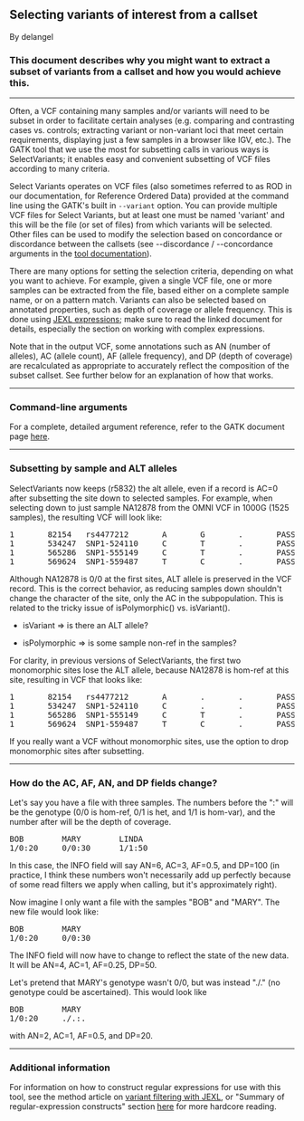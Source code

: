 ## Selecting variants of interest from a callset

By delangel

<h3>This document describes why you might want to extract a subset of variants from a callset and how you would achieve this.</h3>

<hr></hr><p>Often, a VCF containing many samples and/or variants will need to be subset in order to facilitate certain analyses (e.g. comparing and contrasting cases vs. controls; extracting variant or non-variant loci that meet certain requirements, displaying just a few samples in a browser like IGV, etc.).  The GATK tool that we use the most for subsetting calls in various ways is SelectVariants; it enables easy and convenient subsetting of VCF files according to many criteria.</p>

<p>Select Variants operates on VCF files (also sometimes referred to as ROD in our documentation, for Reference Ordered Data) provided at the command line using the GATK's built in <code class="code codeInline" spellcheck="false">--variant</code> option. You can provide multiple VCF files for Select Variants, but at least one must be named 'variant' and this will be the file (or set of files) from which variants will be selected. Other files can be used to modify the selection based on concordance or discordance between the callsets (see --discordance / --concordance arguments in the <a rel="nofollow" href="https://www.broadinstitute.org/gatk/gatkdocs/org_broadinstitute_gatk_tools_walkers_variantutils_SelectVariants.php">tool documentation</a>).</p>

<p>There are many options for setting the selection criteria, depending on what you want to achieve. For example, given a single VCF file, one or more samples can be extracted from the file, based either on a complete sample name, or on a pattern match. Variants can also be selected based on annotated properties, such as depth of coverage or allele frequency. This is done using <a rel="nofollow" href="http://www.broadinstitute.org/gatk/guide/article?id=1255">JEXL expressions</a>; make sure to read the linked document for details, especially the section on working with complex expressions.</p>

<p>Note that in the output VCF, some annotations such as AN (number of alleles), AC (allele count), AF (allele frequency), and DP (depth of coverage) are recalculated as appropriate to accurately reflect the composition of the subset callset. See further below for an explanation of how that works.</p>

<hr></hr><h3>Command-line arguments</h3>

<p>For a complete, detailed argument reference, refer to the GATK document page <a rel="nofollow" href="http://www.broadinstitute.org/gatk/gatkdocs/org_broadinstitute_gatk_tools_walkers_variantutils_SelectVariants.php">here</a>.</p>

<hr></hr><h3>Subsetting by sample and ALT alleles</h3>

<p>SelectVariants now keeps (r5832) the alt allele, even if a record is AC=0 after subsetting the site down to selected samples.  For example, when selecting down to just sample NA12878 from the OMNI VCF in 1000G (1525 samples), the resulting VCF will look like:</p>

<pre class="code codeBlock" spellcheck="false">1       82154   rs4477212       A       G       .       PASS    AC=0;AF=0.00;AN=2;CR=100.0;DP=0;GentrainScore=0.7826;HW=1.0     GT:GC   0/0:0.7205
1       534247  SNP1-524110     C       T       .       PASS    AC=0;AF=0.00;AN=2;CR=99.93414;DP=0;GentrainScore=0.7423;HW=1.0  GT:GC   0/0:0.6491
1       565286  SNP1-555149     C       T       .       PASS    AC=2;AF=1.00;AN=2;CR=98.8266;DP=0;GentrainScore=0.7029;HW=1.0   GT:GC   1/1:0.3471
1       569624  SNP1-559487     T       C       .       PASS    AC=2;AF=1.00;AN=2;CR=97.8022;DP=0;GentrainScore=0.8070;HW=1.0   GT:GC   1/1:0.3942
</pre>

<p>Although NA12878 is 0/0 at the first sites, ALT allele is preserved in the VCF record.  This is the correct behavior, as reducing samples down shouldn't change the character of the site, only the AC in the subpopulation.  This is related to the tricky issue of isPolymorphic() vs. isVariant().</p>

<ul><li><p>isVariant =&gt; is there an ALT allele?</p></li>
<li><p>isPolymorphic =&gt; is some sample non-ref in the samples?</p></li>
</ul><p>For clarity, in previous versions of SelectVariants, the first two monomorphic sites lose the ALT allele, because NA12878 is hom-ref at this site, resulting in VCF that looks like:</p>

<pre class="code codeBlock" spellcheck="false">1       82154   rs4477212       A       .       .       PASS    AC=0;AF=0.00;AN=2;CR=100.0;DP=0;GentrainScore=0.7826;HW=1.0     GT:GC   0/0:0.7205
1       534247  SNP1-524110     C       .       .       PASS    AC=0;AF=0.00;AN=2;CR=99.93414;DP=0;GentrainScore=0.7423;HW=1.0  GT:GC   0/0:0.6491
1       565286  SNP1-555149     C       T       .       PASS    AC=2;AF=1.00;AN=2;CR=98.8266;DP=0;GentrainScore=0.7029;HW=1.0   GT:GC   1/1:0.3471
1       569624  SNP1-559487     T       C       .       PASS    AC=2;AF=1.00;AN=2;CR=97.8022;DP=0;GentrainScore=0.8070;HW=1.0   GT:GC   1/1:0.3942
</pre>

<p>If you really want a VCF without monomorphic sites, use the option to drop monomorphic sites after subsetting.</p>

<hr></hr><h3>How do the AC, AF, AN, and DP fields change?</h3>

<p>Let's say you have a file with three samples.  The numbers before the ":" will be the genotype (0/0 is hom-ref, 0/1 is het, and 1/1 is hom-var), and the number after will be the depth of coverage.</p>

<pre class="code codeBlock" spellcheck="false">BOB        MARY        LINDA
1/0:20     0/0:30      1/1:50
</pre>

<p>In this case, the INFO field will say AN=6, AC=3, AF=0.5, and DP=100 (in practice, I think these numbers won't necessarily add up perfectly because of some read filters we apply when calling, but it's approximately right).</p>

<p>Now imagine I only want a file with the samples "BOB" and "MARY".  The new file would look like:</p>

<pre class="code codeBlock" spellcheck="false">BOB        MARY
1/0:20     0/0:30
</pre>

<p>The INFO field will now have to change to reflect the state of the new data.  It will be AN=4, AC=1, AF=0.25, DP=50.</p>

<p>Let's pretend that MARY's genotype wasn't 0/0, but was instead "./." (no genotype could be ascertained).  This would look like</p>

<pre class="code codeBlock" spellcheck="false">BOB        MARY
1/0:20     ./.:.
</pre>

<p>with AN=2, AC=1, AF=0.5, and DP=20.</p>

<hr></hr><h3>Additional information</h3>

<p>For information on how to construct regular expressions for use with this tool, see the method article on <a rel="nofollow" href="https://www.broadinstitute.org/gatk/guide/article?id=1255">variant filtering with JEXL</a>, or "Summary of regular-expression constructs" section <a rel="nofollow" href="http://docs.oracle.com/javase/1.4.2/docs/api/java/util/regex/Pattern.html">here</a> for more hardcore reading.</p>
